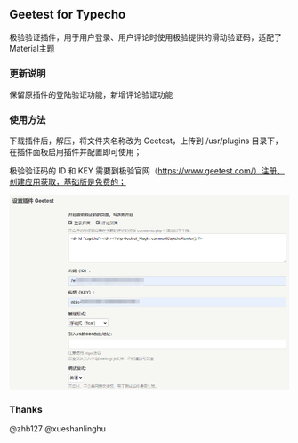## Geetest for Typecho

极验验证插件，用于用户登录、用户评论时使用极验提供的滑动验证码，适配了Material主题

### 更新说明
保留原插件的登陆验证功能，新增评论验证功能

### 使用方法

下载插件后，解压，将文件夹名称改为 Geetest，上传到 /usr/plugins 目录下，在插件面板启用插件并配置即可使用；

极验验证码的 ID 和 KEY 需要到极验官网（https://www.geetest.com/）注册、创建应用获取，基础版是免费的；

![插件配置范例图](./assets/img.png)

### Thanks

@zhb127
@xueshanlinghu 
